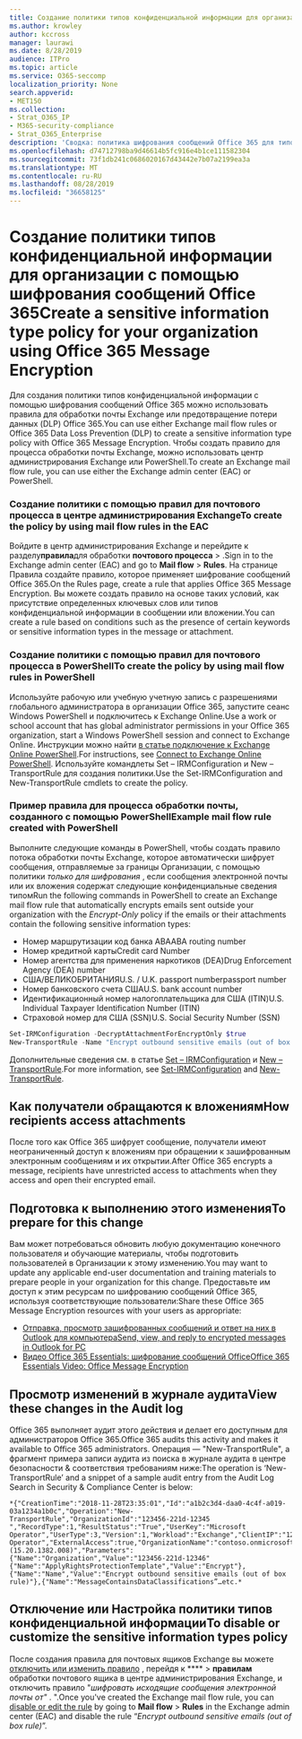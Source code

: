 ```yaml
---
title: Создание политики типов конфиденциальной информации для организации с помощью шифрования сообщений Office 365
ms.author: krowley
author: kccross
manager: laurawi
ms.date: 8/28/2019
audience: ITPro
ms.topic: article
ms.service: O365-seccomp
localization_priority: None
search.appverid:
- MET150
ms.collection:
- Strat_O365_IP
- M365-security-compliance
- Strat_O365_Enterprise
description: 'Сводка: политика шифрования сообщений Office 365 для типов конфиденциальной информации.'
ms.openlocfilehash: d74712798ba9d46614b5fc916e4b1ce111582304
ms.sourcegitcommit: 73f1db241c0686020167d43442e7b07a2199ea3a
ms.translationtype: MT
ms.contentlocale: ru-RU
ms.lasthandoff: 08/28/2019
ms.locfileid: "36658125"
---
```

# <a name="create-a-sensitive-information-type-policy-for-your-organization-using-office-365-message-encryption"></a><span data-ttu-id="ee9cf-103">Создание политики типов конфиденциальной информации для организации с помощью шифрования сообщений Office 365</span><span class="sxs-lookup"><span data-stu-id="ee9cf-103">Create a sensitive information type policy for your organization using Office 365 Message Encryption</span></span>

<span data-ttu-id="ee9cf-104">Для создания политики типов конфиденциальной информации с помощью шифрования сообщений Office 365 можно использовать правила для обработки почты Exchange или предотвращение потери данных (DLP) Office 365.</span><span class="sxs-lookup"><span data-stu-id="ee9cf-104">You can use either Exchange mail flow rules or Office 365 Data Loss Prevention (DLP) to create a sensitive information type policy with Office 365 Message Encryption.</span></span> <span data-ttu-id="ee9cf-105">Чтобы создать правило для процесса обработки почты Exchange, можно использовать центр администрирования Exchange или PowerShell.</span><span class="sxs-lookup"><span data-stu-id="ee9cf-105">To create an Exchange mail flow rule, you can use either the Exchange admin center (EAC) or PowerShell.</span></span>

### <a name="to-create-the-policy-by-using-mail-flow-rules-in-the-eac"></a><span data-ttu-id="ee9cf-106">Создание политики с помощью правил для почтового процесса в центре администрирования Exchange</span><span class="sxs-lookup"><span data-stu-id="ee9cf-106">To create the policy by using mail flow rules in the EAC</span></span>

<span data-ttu-id="ee9cf-107">Войдите в центр администрирования Exchange и перейдите к разделу**правила**для обработки **почтового процесса** > .</span><span class="sxs-lookup"><span data-stu-id="ee9cf-107">Sign in to the Exchange admin center (EAC) and go to **Mail flow** > **Rules**.</span></span> <span data-ttu-id="ee9cf-108">На странице Правила создайте правило, которое применяет шифрование сообщений Office 365.</span><span class="sxs-lookup"><span data-stu-id="ee9cf-108">On the Rules page, create a rule that applies Office 365 Message Encryption.</span></span> <span data-ttu-id="ee9cf-109">Вы можете создать правило на основе таких условий, как присутствие определенных ключевых слов или типов конфиденциальной информации в сообщении или вложении.</span><span class="sxs-lookup"><span data-stu-id="ee9cf-109">You can create a rule based on conditions such as the presence of certain keywords or sensitive information types in the message or attachment.</span></span>

### <a name="to-create-the-policy-by-using-mail-flow-rules-in-powershell"></a><span data-ttu-id="ee9cf-110">Создание политики с помощью правил для почтового процесса в PowerShell</span><span class="sxs-lookup"><span data-stu-id="ee9cf-110">To create the policy by using mail flow rules in PowerShell</span></span>

<span data-ttu-id="ee9cf-111">Используйте рабочую или учебную учетную запись с разрешениями глобального администратора в организации Office 365, запустите сеанс Windows PowerShell и подключитесь к Exchange Online.</span><span class="sxs-lookup"><span data-stu-id="ee9cf-111">Use a work or school account that has global administrator permissions in your Office 365 organization, start a Windows PowerShell session and connect to Exchange Online.</span></span> <span data-ttu-id="ee9cf-112">Инструкции можно найти [в статье подключение к Exchange Online PowerShell](https://aka.ms/exopowershell).</span><span class="sxs-lookup"><span data-stu-id="ee9cf-112">For instructions, see [Connect to Exchange Online PowerShell](https://aka.ms/exopowershell).</span></span> <span data-ttu-id="ee9cf-113">Используйте командлеты Set – IRMConfiguration и New – TransportRule для создания политики.</span><span class="sxs-lookup"><span data-stu-id="ee9cf-113">Use the Set-IRMConfiguration and New-TransportRule cmdlets to create the policy.</span></span>

### <a name="example-mail-flow-rule-created-with-powershell"></a><span data-ttu-id="ee9cf-114">Пример правила для процесса обработки почты, созданного с помощью PowerShell</span><span class="sxs-lookup"><span data-stu-id="ee9cf-114">Example mail flow rule created with PowerShell</span></span>

<span data-ttu-id="ee9cf-115">Выполните следующие команды в PowerShell, чтобы создать правило потока обработки почты Exchange, которое автоматически шифрует сообщения, отправляемые за границы Организации, с помощью политики *только для шифрования* , если сообщения электронной почты или их вложения содержат следующие конфиденциальные сведения типом</span><span class="sxs-lookup"><span data-stu-id="ee9cf-115">Run the following commands in PowerShell to create an Exchange mail flow rule that automatically encrypts emails sent outside your organization with the *Encrypt-Only* policy if the emails or their attachments contain the following sensitive information types:</span></span>

- <span data-ttu-id="ee9cf-116">Номер маршрутизации код банка ABA</span><span class="sxs-lookup"><span data-stu-id="ee9cf-116">ABA routing number</span></span>
- <span data-ttu-id="ee9cf-117">Номер кредитной карты</span><span class="sxs-lookup"><span data-stu-id="ee9cf-117">Credit card Number</span></span>
- <span data-ttu-id="ee9cf-118">Номер агентства для применения наркотиков (DEA)</span><span class="sxs-lookup"><span data-stu-id="ee9cf-118">Drug Enforcement Agency (DEA) number</span></span>
- <span data-ttu-id="ee9cf-119">США/ВЕЛИКОБРИТАНИЯ</span><span class="sxs-lookup"><span data-stu-id="ee9cf-119">U.S. / U.K.</span></span> <span data-ttu-id="ee9cf-120">passport number</span><span class="sxs-lookup"><span data-stu-id="ee9cf-120">passport number</span></span>
- <span data-ttu-id="ee9cf-121">Номер банковского счета США</span><span class="sxs-lookup"><span data-stu-id="ee9cf-121">U.S. bank account number</span></span>
- <span data-ttu-id="ee9cf-122">Идентификационный номер налогоплательщика для США (ITIN)</span><span class="sxs-lookup"><span data-stu-id="ee9cf-122">U.S. Individual Taxpayer Identification Number (ITIN)</span></span>
- <span data-ttu-id="ee9cf-123">Страховой номер для США (SSN)</span><span class="sxs-lookup"><span data-stu-id="ee9cf-123">U.S. Social Security Number (SSN)</span></span>

```powershell
Set-IRMConfiguration -DecryptAttachmentForEncryptOnly $true
New-TransportRule -Name "Encrypt outbound sensitive emails (out of box rule)" -SentToScope  NotInOrganization  -ApplyRightsProtectionTemplate "Encrypt" -MessageContainsDataClassifications @(@{Name="ABA Routing Number"; minCount="1"},@{Name="Credit Card Number"; minCount="1"},@{Name="Drug Enforcement Agency (DEA) Number"; minCount="1"},@{Name="U.S. / U.K. Passport Number"; minCount="1"},@{Name="U.S. Bank Account Number"; minCount="1"},@{Name="U.S. Individual Taxpayer Identification Number (ITIN)"; minCount="1"},@{Name="U.S. Social Security Number (SSN)"; minCount="1"}) -SenderNotificationType "NotifyOnly"
```

<span data-ttu-id="ee9cf-124">Дополнительные сведения см. в статье [Set – IRMConfiguration](https://docs.microsoft.com/en-us/powershell/module/exchange/encryption-and-certificates/set-irmconfiguration?view=exchange-ps) и [New – TransportRule](https://docs.microsoft.com/en-us/powershell/module/exchange/policy-and-compliance/New-TransportRule?view=exchange-ps).</span><span class="sxs-lookup"><span data-stu-id="ee9cf-124">For more information, see [Set-IRMConfiguration](https://docs.microsoft.com/en-us/powershell/module/exchange/encryption-and-certificates/set-irmconfiguration?view=exchange-ps) and [New-TransportRule](https://docs.microsoft.com/en-us/powershell/module/exchange/policy-and-compliance/New-TransportRule?view=exchange-ps).</span></span>

## <a name="how-recipients-access-attachments"></a><span data-ttu-id="ee9cf-125">Как получатели обращаются к вложениям</span><span class="sxs-lookup"><span data-stu-id="ee9cf-125">How recipients access attachments</span></span>

<span data-ttu-id="ee9cf-126">После того как Office 365 шифрует сообщение, получатели имеют неограниченный доступ к вложениям при обращении к зашифрованным электронным сообщениям и их открытии.</span><span class="sxs-lookup"><span data-stu-id="ee9cf-126">After Office 365 encrypts a message, recipients have unrestricted access to attachments when they access and open their encrypted email.</span></span>

## <a name="to-prepare-for-this-change"></a><span data-ttu-id="ee9cf-127">Подготовка к выполнению этого изменения</span><span class="sxs-lookup"><span data-stu-id="ee9cf-127">To prepare for this change</span></span>

<span data-ttu-id="ee9cf-128">Вам может потребоваться обновить любую документацию конечного пользователя и обучающие материалы, чтобы подготовить пользователей в Организации к этому изменению.</span><span class="sxs-lookup"><span data-stu-id="ee9cf-128">You may want to update any applicable end-user documentation and training materials to prepare people in your organization for this change.</span></span> <span data-ttu-id="ee9cf-129">Предоставьте им доступ к этим ресурсам по шифрованию сообщений Office 365, используя соответствующие пользователи:</span><span class="sxs-lookup"><span data-stu-id="ee9cf-129">Share these Office 365 Message Encryption resources with your users as appropriate:</span></span>

- [<span data-ttu-id="ee9cf-130">Отправка, просмотр зашифрованных сообщений и ответ на них в Outlook для компьютера</span><span class="sxs-lookup"><span data-stu-id="ee9cf-130">Send, view, and reply to encrypted messages in Outlook for PC</span></span>](https://support.office.com/article/send-view-and-reply-to-encrypted-messages-in-outlook-for-pc-eaa43495-9bbb-4fca-922a-df90dee51980)
- [<span data-ttu-id="ee9cf-131">Видео Office 365 Essentials: шифрование сообщений Office</span><span class="sxs-lookup"><span data-stu-id="ee9cf-131">Office 365 Essentials Video: Office Message Encryption</span></span>](https://youtu.be/CQR0cG_iEUc)

## <a name="view-these-changes-in-the-audit-log"></a><span data-ttu-id="ee9cf-132">Просмотр изменений в журнале аудита</span><span class="sxs-lookup"><span data-stu-id="ee9cf-132">View these changes in the Audit log</span></span>

<span data-ttu-id="ee9cf-133">Office 365 выполняет аудит этого действия и делает его доступным для администраторов Office 365.</span><span class="sxs-lookup"><span data-stu-id="ee9cf-133">Office 365 audits this activity and makes it available to Office 365 administrators.</span></span> <span data-ttu-id="ee9cf-134">Операция — "New-TransportRule", а фрагмент примера записи аудита из поиска в журнале аудита в центре безопасности & соответствия требованиям ниже:</span><span class="sxs-lookup"><span data-stu-id="ee9cf-134">The operation is ‘New-TransportRule’ and a snippet of a sample audit entry from the Audit Log Search in Security & Compliance Center is below:</span></span>

```text
*{"CreationTime":"2018-11-28T23:35:01","Id":"a1b2c3d4-daa0-4c4f-a019-03a1234a1b0c","Operation":"New-TransportRule","OrganizationId":"123456-221d-12345 ","RecordType":1,"ResultStatus":"True","UserKey":"Microsoft Operator","UserType":3,"Version":1,"Workload":"Exchange","ClientIP":"123.456.147.68:17584","ObjectId":"","UserId":"Microsoft Operator","ExternalAccess":true,"OrganizationName":"contoso.onmicrosoft.com","OriginatingServer":"CY4PR13MBXXXX (15.20.1382.008)","Parameters": {"Name":"Organization","Value":"123456-221d-12346"{"Name":"ApplyRightsProtectionTemplate","Value":"Encrypt"},{"Name":"Name","Value":"Encrypt outbound sensitive emails (out of box rule)"},{"Name":"MessageContainsDataClassifications”…etc.*
```

## <a name="to-disable-or-customize-the-sensitive-information-types-policy"></a><span data-ttu-id="ee9cf-135">Отключение или Настройка политики типов конфиденциальной информации</span><span class="sxs-lookup"><span data-stu-id="ee9cf-135">To disable or customize the sensitive information types policy</span></span>

<span data-ttu-id="ee9cf-136">После создания правила для почтовых ящиков Exchange вы можете [отключить или изменить правило](https://docs.microsoft.com/exchange/security-and-compliance/mail-flow-rules/manage-mail-flow-rules#enable-or-disable-a-mail-flow-rule) , перейдя к \*\*\*\* > **правилам** обработки почтового ящика в центре администрирования Exchange, и отключить правило "*шифровать исходящие сообщения электронной почты от"* . ".</span><span class="sxs-lookup"><span data-stu-id="ee9cf-136">Once you've created the Exchange mail flow rule, you can [disable or edit the rule](https://docs.microsoft.com/exchange/security-and-compliance/mail-flow-rules/manage-mail-flow-rules#enable-or-disable-a-mail-flow-rule) by going to **Mail flow** > **Rules** in the Exchange admin center (EAC) and disable the rule “*Encrypt outbound sensitive emails (out of box rule)*”.</span></span>

